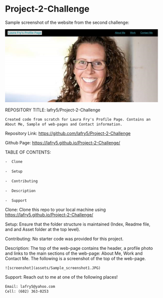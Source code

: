 # Project-2-Challenge

Sample screenshot of the website from the second challenge:

![screenshot](./assets/Sample_screenshot1.JPG)


REPOSITORY TITLE: lafry5/Project-2-Challenge
    
    Created code from scratch for Laura Fry's Profile Page. Contains an About Me, Sample of web-pages and Contact information.


Repository Link: https://github.com/lafry5/Project-2-Challenge

Github Page: https://lafry5.github.io/Project-2-Challenge/



TABLE OF CONTENTS:
    
    -  Clone
 
    -  Setup
 
    -  Contributing

    -  Description
 
    -  Support



Clone:
    Clone this repo to your local machine using https://lafry5.github.io/Project-2-Challenge/


Setup:
    Ensure that the folder structure is maintained (Index, Readme file, and and Asset folder at the top level).


Contributing:
    No starter code was provided for this project.


Description:
    The top of the web-page contains the header, a profile photo and links to the main sections of the web-page: About Me, Work and Contact Me. The following is a screenshot of the top of the web-page.

    ![screenshot](assets/Sample_screenshot1.JPG)


Support:
    Reach out to me at one of the following places!

    Email: lafry5@yahoo.com 
    Cell: (602) 363-0253